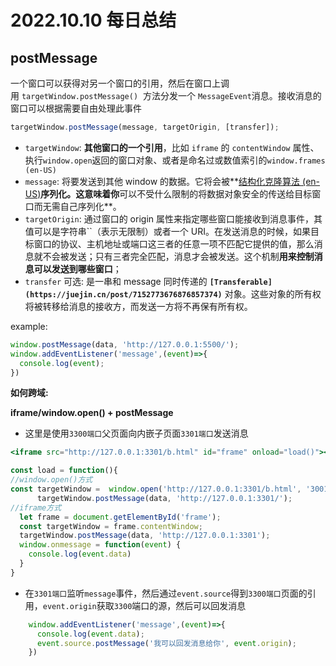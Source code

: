 # 2022.10.10 每日总结

## ****postMessage****

一个窗口可以获得对另一个窗口的引用，然后在窗口上调用 `targetWindow.postMessage()`
 方法分发一个 `MessageEvent`消息。接收消息的窗口可以根据需要自由处理此事件

```jsx
targetWindow.postMessage(message, targetOrigin, [transfer]);
```

- `targetWindow`: **其他窗口的一个引用**，比如 `iframe` 的 `contentWindow` 属性、执行`window.open`返回的窗口对象、或者是命名过或数值索引的`window.frames (en-US)`
- `message`: 将要发送到其他 window 的数据。它将会被**[结构化克隆算法 (en-US)](https://developer.mozilla.org/en-US/docs/Web/API/Web_Workers_API/Structured_clone_algorithm)**序列化。这意味着你**可以不受什么限制的将数据对象安全的传送给目标窗口而无需自己序列化**。
- `targetOrigin`: 通过窗口的 origin 属性来指定哪些窗口能接收到消息事件，其值可以是字符串``（表示无限制）或者一个 URI。在发送消息的时候，如果目标窗口的协议、主机地址或端口这三者的任意一项不匹配它提供的值，那么消息就不会被发送；只有三者完全匹配，消息才会被发送。这个机制**用来控制消息可以发送到哪些窗口**；
- `transfer` 可选: 是一串和 message 同时传递的 **`[Transferable](https://juejin.cn/post/7152773676876857374)`** 对象。这些对象的所有权将被转移给消息的接收方，而发送一方将不再保有所有权。

example:

```jsx
window.postMessage(data, 'http://127.0.0.1:5500/');
window.addEventListener('message',(event)=>{
  console.log(event);
})
```

****如何跨域:****

**iframe/window.open() + postMessage**

- 这里是使用`3300端口`父页面向内嵌子页面`3301端口`发送消息

```jsx
<iframe src="http://127.0.0.1:3301/b.html" id="frame" onload="load()"></iframe>

const load = function(){
//window.open()方式
const targetWindow =  window.open('http://127.0.0.1:3301/b.html', '3001端口'); 
      targetWindow.postMessage(data, 'http://127.0.0.1:3301/'); 
//iframe方式
  let frame = document.getElementById('frame');
  const targetWindow = frame.contentWindow;
  targetWindow.postMessage(data, 'http://127.0.0.1:3301');
  window.onmessage = function(event) {
    console.log(event.data)
  }
}
```

- 在`3301端口`监听`message`事件，然后通过`event.source`得到`3300端口`页面的引用，`event.origin`获取`3300`端口的源，然后可以回发消息

```jsx
    window.addEventListener('message',(event)=>{
      console.log(event.data);
      event.source.postMessage('我可以回发消息给你', event.origin);
    })
```